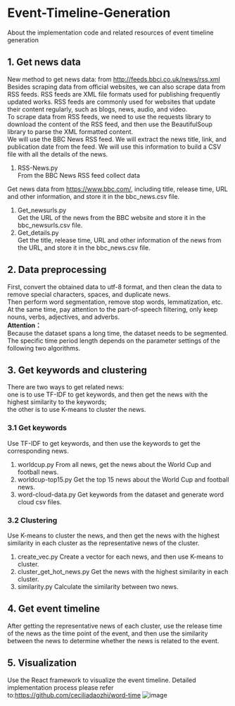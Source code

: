 # Event-Timeline-Generation

About the implementation code and related resources of event timeline generation

## 1. Get news data
New method to get news data:  from http://feeds.bbci.co.uk/news/rss.xml  
Besides scraping data from official websites, we can also scrape data from RSS feeds. RSS feeds are XML file formats used for publishing frequently updated works. RSS feeds are commonly used for websites that update their content regularly, such as blogs, news, audio, and video.  
To scrape data from RSS feeds, we need to use the requests library to download the content of the RSS feed, and then use the BeautifulSoup library to parse the XML formatted content.  
We will use the BBC News RSS feed. We will extract the news title, link, and publication date from the feed. We will use this information to build a CSV file with all the details of the news.  
1. RSS-News.py  
From the BBC News RSS feed collect data

Get news data from https://www.bbc.com/, including title, release time, URL and other information, and store it in the bbc_news.csv file.
1. Get_newsurls.py  
Get the URL of the news from the BBC website and store it in the bbc_newsurls.csv file.  
2. Get_details.py  
Get the title, release time, URL and other information of the news from the URL, and store it in the bbc_news.csv file.  

## 2. Data preprocessing  
First, convert the obtained data to utf-8 format, and then clean the data to remove special characters, spaces, and duplicate news.    
Then perform word segmentation, remove stop words, lemmatization, etc.  
At the same time, pay attention to the part-of-speech filtering, only keep nouns, verbs, adjectives, and adverbs.    
**Attention：**  
Because the dataset spans a long time, the dataset needs to be segmented. The specific time period length depends on the parameter settings of the following two algorithms.

## 3. Get keywords and clustering
There are two ways to get related news:  
one is to use TF-IDF to get keywords, and then get the news with the highest similarity to the keywords;  
the other is to use K-means to cluster the news.  
### 3.1 Get keywords
Use TF-IDF to get keywords, and then use the keywords to get the corresponding news.
1. worldcup.py
From all news, get the news about the World Cup and football news.
2. worldcup-top15.py
Get the top 15 news about the World Cup and football news.
3. word-cloud-data.py
Get keywords from the dataset and generate word cloud csv files.

### 3.2 Clustering
Use K-means to cluster the news, and then get the news with the highest similarity in each cluster as the representative news of the cluster.
1. create_vec.py
Create a vector for each news, and then use K-means to cluster.
2. cluster_get_hot_news.py
Get the news with the highest similarity in each cluster.
3. similarity.py
Calculate the similarity between two news.

## 4. Get event timeline
After getting the representative news of each cluster, use the release time of the news as the time point of the event, and then use the similarity between the news to determine whether the news is related to the event.

## 5. Visualization
Use the React framework to visualize the event timeline.
Detailed implementation process please refer to:https://github.com/ceciliadaozhi/word-time
![image](https://github.com/ceciliadaozhi/Event-Timeline-Generation/assets/65725744/28bf3a8b-9813-48fe-84ad-81f193d71071)
